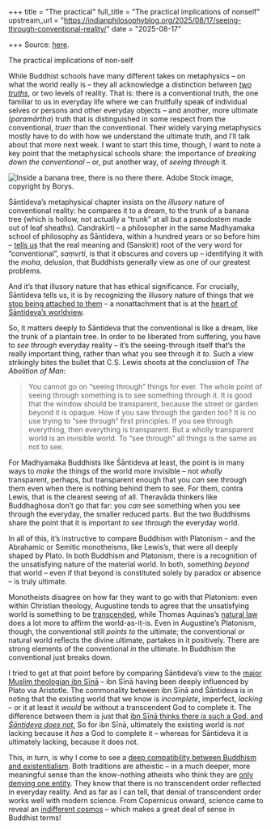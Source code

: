 +++
title = "The practical"
full_title = "The practical implications of nonself"
upstream_url = "https://indianphilosophyblog.org/2025/08/17/seeing-through-conventional-reality/"
date = "2025-08-17"

+++
Source: [here](https://indianphilosophyblog.org/2025/08/17/seeing-through-conventional-reality/).

The practical implications of non-self

While Buddhist schools have many different takes on metaphysics – on what the world really is – they all acknowledge a distinction between [*two truths*](https://loveofallwisdom.com/blog/2018/01/ultimate-and-conventional-truth-in-wilfrid-sellars/), or two levels of reality. That is: there is a conventional truth, the one familiar to us in everyday life where we can fruitfully speak of individual selves or persons and other everyday objects – and another, more ultimate (*paramārtha*) truth that is distinguished in some respect from the conventional, *truer* than the conventional. Their widely varying metaphysics mostly have to do with how we understand the ultimate truth, and I’ll talk about that more next week. I want to start this time, though, I want to note a key point that the metaphysical schools share: the importance of *breaking down the conventional* – or, put another way, of *seeing through* it.

<div class="wp-block-image">

![Inside a banana tree, there is no there there. Adobe Stock image, copyright by Borys.](https://loveofallwisdom.com/wp-content/uploads/2025/08/banana-trunk-200x300.jpeg)

</div>

Śāntideva’s metaphysical chapter insists on the *illusory* nature of conventional reality: he compares it to a dream, to the trunk of a banana tree (which is hollow, not actually a “trunk” at all but a pseudostem made out of leaf sheaths). Candrakīrti – a philosopher in the same Madhyamaka school of philosophy as Śāntideva, within a hundred years or so before him – [tells us](https://loveofallwisdom.com/blog/2017/06/the-significance-of-ethics-to-candrakirtis-metaphysics/) that the real meaning and (Sanskrit) root of the very word for “conventional”, *saṃvṛti*, is that it obscures and covers up – identifying it with the *moha*, delusion, that Buddhists generally view as one of our greatest problems.

And it’s that illusory nature that has ethical significance. For crucially, Śāntideva tells us, it is by recognizing the illusory nature of things that we [stop being attached to them](https://loveofallwisdom.com/blog/2024/12/the-physics-of-emptiness/) – a nonattachment that is at the [heart of Śāntideva’s worldview](https://loveofallwisdom.com/blog/2021/04/rejecting-santidevas-ethical-revaluation/).

So, it matters deeply to Śāntideva that the conventional is like a dream, like the trunk of a plantain tree. In order to be liberated from suffering, you have to *see through* everyday reality – it’s the seeing-through itself that’s the really important thing, rather than what you see through it *to*. Such a view strikingly bites the bullet that C.S. Lewis shoots at the conclusion of *The Abolition of Man*:

> You cannot go on “seeing through” things for ever. The whole point of
> seeing through something is to see something through it. It is good
> that the window should be transparent, because the street or garden
> beyond it is opaque. How if you saw through the garden too? It is no
> use trying to “see through” first principles. If you see through
> everything, then everything is transparent. But a wholly transparent
> world is an invisible world. To “see through” all things is the same
> as not to see.

For Madhyamaka Buddhists like Śāntideva at least, the point is in many ways to *make* the things of the world more invisible – not *wholly* transparent, perhaps, but transparent enough that you *can* see through them even when there is nothing behind them to see. For them, contra Lewis, that is the clearest seeing of all. Theravāda thinkers like Buddhaghosa don’t go that far: you *can* see something when you see through the everyday, the smaller reduced parts. But the two Buddhisms share the point that it is important *to see through* the everyday world.

In all of this, it’s instructive to compare Buddhism with Platonism – and the Abrahamic or Semitic monotheisms, like Lewis’s, that were all deeply shaped by Plato. In both Buddhism and Platonism, there is a recognition of the unsatisfying nature of the material world. In both, something *beyond* that world – even if that beyond is constituted solely by paradox or absence – is truly ultimate.

Monotheists disagree on how far they want to go with that Platonism: even within Christian theology, Augustine tends to agree that the unsatisfying world is something to be [transcended](https://loveofallwisdom.com/blog/2012/11/of-transcendence/), while Thomas Aquinas’s [natural law](https://loveofallwisdom.com/blog/2020/11/gods-natural-law/) does a lot more to affirm the world-as-it-is. Even in Augustine’s Platonism, though, the conventional still *points to* the ultimate; the conventional or natural world reflects the divine ultimate, partakes in it positively. There are strong elements of the conventional *in* the ultimate. In Buddhism the conventional just breaks down.

I tried to get at that point before by comparing Śāntideva’s view to the [major Muslim theologian ibn Sīnā](https://loveofallwisdom.com/blog/2017/05/ibn-sina-and-santideva-on-the-incompleteness-of-the-world/) – ibn Sīnā having been deeply influenced by Plato via Aristotle. The commonality between ibn Sīnā and Śāntideva is in noting that the existing world that we know is *incomplete*, imperfect, *lacking* – or it at least it *would* be without a transcendent God to complete it. The difference between them is just that [ibn Sīnā thinks there *is* such a God, and *Śāntideva does not.*](https://loveofallwisdom.com/blog/2017/05/incompleteness-in-knowledge-and-existence/) So for ibn Sīnā, ultimately the existing world is *not* lacking because it *has* a God to complete it – whereas for Śāntideva it *is* ultimately lacking, because it does not.

This, in turn, is why I come to see a [deep compatibility between Buddhism and existentialism](https://loveofallwisdom.com/blog/2024/12/sketching-a-buddhist-existentialism/). Both traditions are atheistic – in a much deeper, more meaningful sense than the know-nothing atheists who think they are [only denying one entity](https://loveofallwisdom.com/blog/2017/05/ibn-sina-and-santideva-on-the-incompleteness-of-the-world/). They know that there is no transcendent order reflected in everyday reality. And as far as I can tell, that denial of transcendent order works well with modern science. From Copernicus onward, science came to reveal an [indifferent cosmos](https://loveofallwisdom.com/blog/2024/08/eventual-human-extinction-and-why-it-matters/) – which makes a great deal of sense in Buddhist terms!
